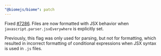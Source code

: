 ```yaml
---
"@biomejs/biome": patch
---
```


Fixed [#7286](https://github.com/biomejs/biome/issues/7286). Files are now formatted with JSX behavior when `javascript.parser.jsxEverywhere` is explicitly set.

Previously, this flag was only used for parsing, but not for formatting, which resulted in incorrect formatting of conditional expressions when JSX syntax is used in `.js` files.
